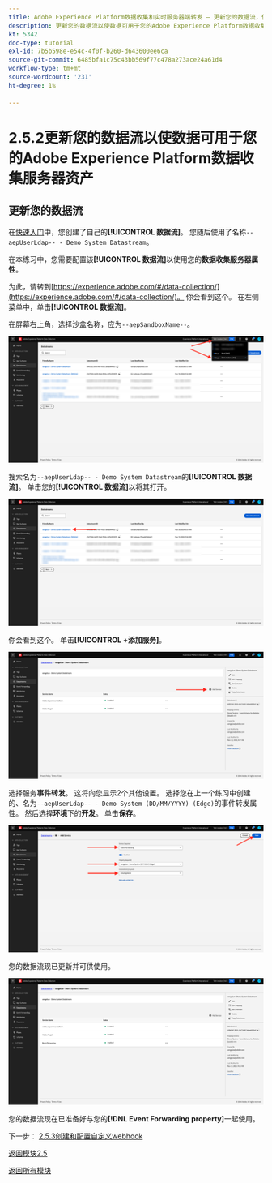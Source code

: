 ```yaml
---
title: Adobe Experience Platform数据收集和实时服务器端转发 — 更新您的数据流，使数据可用于您的Adobe Experience Platform数据收集服务器资产
description: 更新您的数据流以使数据可用于您的Adobe Experience Platform数据收集服务器资产
kt: 5342
doc-type: tutorial
exl-id: 7b5b598e-e54c-4f0f-b260-d643600ee6ca
source-git-commit: 6485bfa1c75c43bb569f77c478a273ace24a61d4
workflow-type: tm+mt
source-wordcount: '231'
ht-degree: 1%

---
```


# 2.5.2更新您的数据流以使数据可用于您的Adobe Experience Platform数据收集服务器资产

## 更新您的数据流

在[快速入门](./../../gettingstarted/gettingstarted/ex2.md)中，您创建了自己的&#x200B;**[!UICONTROL 数据流]**。 您随后使用了名称`--aepUserLdap-- - Demo System Datastream`。

在本练习中，您需要配置该&#x200B;**[!UICONTROL 数据流]**&#x200B;以使用您的&#x200B;**数据收集服务器属性**。

为此，请转到[https://experience.adobe.com/#/data-collection/](https://experience.adobe.com/#/data-collection/)。 你会看到这个。 在左侧菜单中，单击&#x200B;**[!UICONTROL 数据流]**。

在屏幕右上角，选择沙盒名称，应为`--aepSandboxName--`。

![单击左侧导航栏中的“Edge配置”图标](./images/edgeconfig1b.png)

搜索名为`--aepUserLdap-- - Demo System Datastream`的&#x200B;**[!UICONTROL 数据流]**。 单击您的&#x200B;**[!UICONTROL 数据流]**&#x200B;以将其打开。

![WebSDK](./images/websdk0.png)

你会看到这个。 单击&#x200B;**[!UICONTROL +添加服务]**。

![WebSDK](./images/websdk3.png)

选择服务&#x200B;**事件转发**。 这将向您显示2个其他设置。 选择您在上一个练习中创建的、名为`--aepUserLdap-- - Demo System (DD/MM/YYYY) (Edge)`的事件转发属性。 然后选择&#x200B;**环境**&#x200B;下的&#x200B;**开发**。 单击&#x200B;**保存**。

![WebSDK](./images/websdk4.png)

您的数据流现已更新并可供使用。

![WebSDK](./images/websdk8a.png)

您的数据流现在已准备好与您的&#x200B;**[!DNL Event Forwarding property]**&#x200B;一起使用。

下一步： [2.5.3创建和配置自定义webhook](./ex3.md)

[返回模块2.5](./aep-data-collection-ssf.md)

[返回所有模块](./../../../overview.md)
